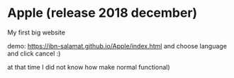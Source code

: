 # Apple (release 2018 december)
My first big website 

demo: https://ibn-salamat.github.io/Apple/index.html
and choose language and click cancel :)

at that time I did not know how make normal functional)
